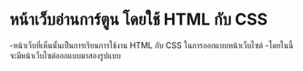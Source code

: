 # หน้าเว็บอ่านการ์ตูน โดยใช้ HTML กับ CSS
-หน้าเว็บที่เห็นนั้นเป็นการเรียนการใช้งาน HTML กับ CSS ในการออกแบบหน้าเว็บไซต์
-โดยในนี้จะมีหน้าเว็บไซต์ออกแบบมาสองรูปแบบ
